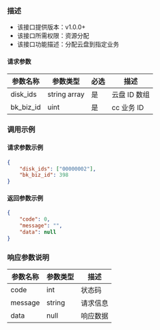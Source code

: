 ### 描述

- 该接口提供版本：v1.0.0+
- 该接口所需权限：资源分配
- 该接口功能描述：分配云盘到指定业务

#### 请求参数
| 参数名称          | 参数类型                           | 必选 | 描述                                                         |
| ----------------- | ---------------------------------- | ---- | ------------------------------------------------------------ |
|disk_ids | string array | 是 | 云盘 ID 数组|
| bk_biz_id | uint | 是 | cc 业务 ID |

### 调用示例
#### 请求参数示例
```json
{
    "disk_ids": ["00000002"],
    "bk_biz_id": 398
}
```

#### 返回参数示例
```json
{
    "code": 0,
    "message": "",
    "data": null
}
```
### 响应参数说明

| 参数名称    | 参数类型   | 描述   |
|---------|--------|------|
| code    | int  | 状态码  |
| message | string | 请求信息 |
| data    | null | 响应数据 |